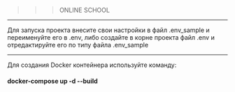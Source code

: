 >>>ONLINE SCHOOL
 
<hr>

Для запуска проекта внесите свои настройки в файл .env_sample и переименуйте его в .env, либо создайте в корне проекта 
файл .env и отредактируйте его по типу файла .env_sample
<hr>
Для создания Docker контейнера используйте команду: <h4>docker-compose up -d --build</h4>